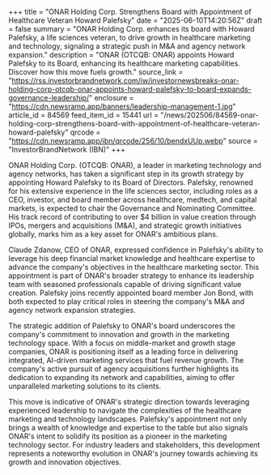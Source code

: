 +++
title = "ONAR Holding Corp. Strengthens Board with Appointment of Healthcare Veteran Howard Palefsky"
date = "2025-06-10T14:20:56Z"
draft = false
summary = "ONAR Holding Corp. enhances its board with Howard Palefsky, a life sciences veteran, to drive growth in healthcare marketing and technology, signaling a strategic push in M&A and agency network expansion."
description = "ONAR (OTCQB: ONAR) appoints Howard Palefsky to its Board, enhancing its healthcare marketing capabilities. Discover how this move fuels growth."
source_link = "https://rss.investorbrandnetwork.com/iw/investornewsbreaks-onar-holding-corp-otcqb-onar-appoints-howard-palefsky-to-board-expands-governance-leadership/"
enclosure = "https://cdn.newsramp.app/banners/leadership-management-1.jpg"
article_id = 84569
feed_item_id = 15441
url = "/news/202506/84569-onar-holding-corp-strengthens-board-with-appointment-of-healthcare-veteran-howard-palefsky"
qrcode = "https://cdn.newsramp.app/ibn/qrcode/256/10/bendxUUp.webp"
source = "InvestorBrandNetwork (IBN)"
+++

<p>ONAR Holding Corp. (OTCQB: ONAR), a leader in marketing technology and agency networks, has taken a significant step in its growth strategy by appointing Howard Palefsky to its Board of Directors. Palefsky, renowned for his extensive experience in the life sciences sector, including roles as a CEO, investor, and board member across healthcare, medtech, and capital markets, is expected to chair the Governance and Nominating Committee. His track record of contributing to over $4 billion in value creation through IPOs, mergers and acquisitions (M&A), and strategic growth initiatives globally, marks him as a key asset for ONAR's ambitious plans.</p><p>Claude Zdanow, CEO of ONAR, expressed confidence in Palefsky's ability to leverage his deep financial market knowledge and healthcare expertise to advance the company's objectives in the healthcare marketing sector. This appointment is part of ONAR's broader strategy to enhance its leadership team with seasoned professionals capable of driving significant value creation. Palefsky joins recently appointed board member Jon Bond, with both expected to play critical roles in steering the company's M&A and agency network expansion strategies.</p><p>The strategic addition of Palefsky to ONAR's board underscores the company's commitment to innovation and growth in the marketing technology space. With a focus on middle-market and growth stage companies, ONAR is positioning itself as a leading force in delivering integrated, AI-driven marketing services that fuel revenue growth. The company's active pursuit of agency acquisitions further highlights its dedication to expanding its network and capabilities, aiming to offer unparalleled marketing solutions to its clients.</p><p>This move is indicative of ONAR's strategic direction towards leveraging experienced leadership to navigate the complexities of the healthcare marketing and technology landscapes. Palefsky's appointment not only brings a wealth of knowledge and expertise to the table but also signals ONAR's intent to solidify its position as a pioneer in the marketing technology sector. For industry leaders and stakeholders, this development represents a noteworthy evolution in ONAR's journey towards achieving its growth and innovation objectives.</p>